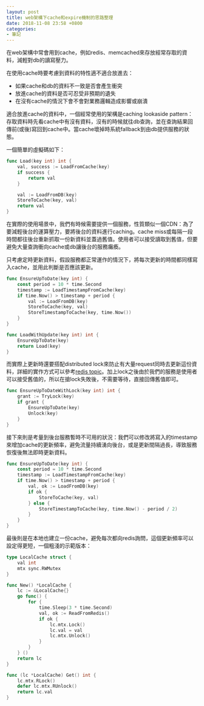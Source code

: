 ```yaml
---
layout: post
title: web架構下cache和expire機制的思路整理
date: 2018-11-08 23:58 +0800
categories:
- 筆記
---
```


在web架構中常會用到cache，例如redis、memcached來存放經常存取的資料，減輕對db的讀寫壓力。

在使用cache時要考慮到資料的特性適不適合放進去：

- 如果cache和db的資料不一致是否會產生衝突
- 放進cache的資料是否可忍受非預期的遺失
- 在沒有cache的情況下會不會對業務邏輯造成影響或崩潰

適合放進cache的資料中，一個經常使用的架構是caching lookaside pattern：存取資料時先看cache中有沒有資料，沒有的時候就往db查詢，並在查詢結果回傳前(或後)寫回到cache中。當cache壞掉時系統fallback到由db提供服務的狀態。

一個簡單的虛擬碼如下：

```go
func Load(key int) int {
    val, success := LoadFromCache(key)
    if success {
        return val
    }

    val := LoadFromDB(key)
    StoreToCache(key, val)
    return val
}
```

在實際的使用場景中，我們有時候需要提供一個服務，性質類似一個CDN：為了要減輕後台的運算壓力，要將後台的資料進行caching。cache miss或每隔一段時間都往後台重新抓取一份新資料並蓋過舊值。使用者可以接受讀取到舊值，但要避免大量查詢衝向cache或db讓後台的服務癱瘓。

只考慮定時更新資料，假設服務都正常運作的情況下，將每次更新的時間都同樣寫入cache，並用此判斷是否應該更新。

```go
func EnsureUpToDate(key int) {
    const period = 10 * time.Second
    timestamp := LoadTimestampFromCache(key)
    if time.Now() > timestamp + period {
        val := LoadFromDB(key)
        StoreToCache(key, val)
        StoreTimestampToCache(key, time.Now())
    }
}

func LoadWithUpdate(key int) int {
    EnsureUpToDate(key)
    return Load(key)
}
```

而實際上更新時還要搭配distributed lock來防止有大量request同時去更新這份資料，詳細的實作方式可以參考[redis topic](https://redis.io/topics/distlock)。加上lock之後由於我們的服務是使用者可以接受舊值的，所以在搶lock失敗後，不需要等待，直接回傳舊值即可。


```go
func EnsureUpToDateWithLock(key int) int {
    grant := TryLock(key)
    if grant {
        EnsureUpToDate(key)
        Unlock(key)
    }
}
```

接下來則是考量到後台服務暫時不可用的狀況：我們可以修改將寫入的timestamp來增加cache的更新頻率，避免流量持續湧向後台，或是更新間隔過長，導致服務恢復後無法即時更新資料。

```go
func EnsureUpToDate(key int) {
    const period = 10 * time.Second
    timestamp := LoadTimestampFromCache(key)
    if time.Now() > timestamp + period {
        val, ok := LoadFromDB(key)
        if ok {
            StoreToCache(key, val)
        } else {
            StoreTimestampToCache(key, time.Now() - period / 2)
        }
    }
}
```

最後則是在本地也建立一份cache，避免每次都向redis詢問，這個更新頻率可以設定得更短，一個粗淺的示範版本：

```go
type LocalCache struct {
    val int
    mtx sync.RWMutex
}

func New() *LocalCache {
    lc := &LocalCache{}
    go func() {
        for {
            time.Sleep(3 * time.Second)
            val, ok := ReadFromRedis()
            if ok {
                lc.mtx.Lock()
                lc.val = val
                lc.mtx.Unlock()
            }
        }
    } ()
    return lc
}

func (lc *LocalCache) Get() int {
    lc.mtx.RLock()
    defer lc.mtx.RUnlock()
    return lc.val
}
```
